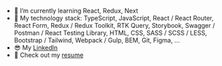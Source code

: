 - 🌱 I’m currently learning React, Redux, Next
- 🦾 My technology stack: TypeScript, JavaScript, React / React Router, React Form, Redux / Redux Toolkit, RTK Query, Storybook, Swagger / Postman / React Testing Library, HTML, CSS, SASS / SCSS / LESS, Bootstrap / Tailwind, Webpack / Gulp, BEM, Git, Figma, ...
- 😎 My [LinkedIn](https://www.linkedin.com/in/yersultan-sansyzbay-6b0434204/) 
- 📄 Check out my [resume](https://drive.google.com/file/d/1mCuzd8Apo1VAr30oWjSt-4zt4mS459Yp/view?usp=share_link)
